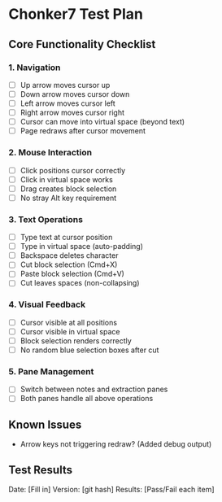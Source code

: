# Chonker7 Test Plan

## Core Functionality Checklist

### 1. Navigation
- [ ] Up arrow moves cursor up
- [ ] Down arrow moves cursor down
- [ ] Left arrow moves cursor left
- [ ] Right arrow moves cursor right
- [ ] Cursor can move into virtual space (beyond text)
- [ ] Page redraws after cursor movement

### 2. Mouse Interaction
- [ ] Click positions cursor correctly
- [ ] Click in virtual space works
- [ ] Drag creates block selection
- [ ] No stray Alt key requirement

### 3. Text Operations
- [ ] Type text at cursor position
- [ ] Type in virtual space (auto-padding)
- [ ] Backspace deletes character
- [ ] Cut block selection (Cmd+X)
- [ ] Paste block selection (Cmd+V)
- [ ] Cut leaves spaces (non-collapsing)

### 4. Visual Feedback
- [ ] Cursor visible at all positions
- [ ] Cursor visible in virtual space
- [ ] Block selection renders correctly
- [ ] No random blue selection boxes after cut

### 5. Pane Management
- [ ] Switch between notes and extraction panes
- [ ] Both panes handle all above operations

## Known Issues
- Arrow keys not triggering redraw? (Added debug output)

## Test Results
Date: [Fill in]
Version: [git hash]
Results: [Pass/Fail each item]